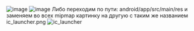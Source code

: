 ![image](https://github.com/DubstepTC/exam/assets/118935884/23224c14-860f-46c8-96ee-3f6225f82420)
![image](https://github.com/DubstepTC/exam/assets/118935884/04bb3462-9966-4b54-aa58-1674578f03ed)
Либо переходим по пути: android/app/src/main/res и заменяем во всех mipmap картинку на другую с таким же названием ic_launcher.png
![ic_launcher](https://github.com/DubstepTC/exam/assets/134669779/e2720254-a45e-45b0-8185-acc1d9af8baf)

